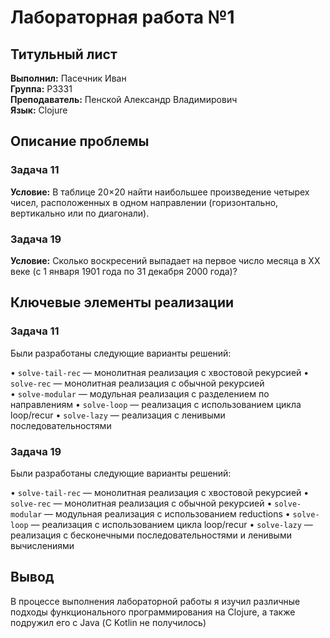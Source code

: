 # Лабораторная работа №1

## Титульный лист

**Выполнил:** Пасечник Иван  
**Группа:** P3331  
**Преподаватель:** Пенской Александр Владимирович  
**Язык:** Clojure

## Описание проблемы

### Задача 11

**Условие:** В таблице 20×20 найти наибольшее произведение четырех чисел, расположенных в одном направлении (горизонтально, вертикально или по диагонали).

### Задача 19

**Условие:** Сколько воскресений выпадает на первое число месяца в XX веке (с 1 января 1901 года по 31 декабря 2000 года)?

## Ключевые элементы реализации

### Задача 11

Были разработаны следующие варианты решений:

• `solve-tail-rec` — монолитная реализация с хвостовой рекурсией
• `solve-rec` — монолитная реализация с обычной рекурсией  
• `solve-modular` — модульная реализация с разделением по направлениям
• `solve-loop` — реализация с использованием цикла loop/recur
• `solve-lazy` — реализация с ленивыми последовательностями

### Задача 19

Были разработаны следующие варианты решений:

• `solve-tail-rec` — монолитная реализация с хвостовой рекурсией
• `solve-rec` — монолитная реализация с обычной рекурсией
• `solve-modular` — модульная реализация с использованием reductions
• `solve-loop` — реализация с использованием цикла loop/recur
• `solve-lazy` — реализация с бесконечными последовательностями и ленивыми вычислениями


## Вывод

В процессе выполнения лабораторной работы я изучил различные подходы функционального программирования на Clojure, а также подружил его с Java (С Kotlin не получилось)